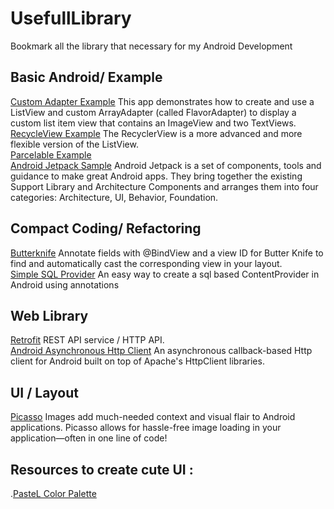 # UsefullLibrary
Bookmark all the library that necessary for my Android Development

## Basic Android/ Example
[Custom Adapter Example](https://github.com/udacity/ud839_CustomAdapter_Example) This app demonstrates how to create and use a ListView and custom ArrayAdapter (called FlavorAdapter) to display a custom list item view that contains an ImageView and two TextViews.
</br>[RecycleView Example](https://github.com/googlesamples/android-RecyclerView/) The RecyclerView is a more advanced and more flexible version of the ListView.
</br>[Parcelable Example](https://github.com/vector2016/udacity_projects/blob/master/app/src/main/java/demo/example/com/customarrayadapter/model/AndroidFlavor.java)
</br>[Android Jetpack Sample](https://github.com/googlesamples/android-sunflower) Android Jetpack is a set of components, tools and guidance to make great Android apps. They bring together the existing Support Library and Architecture Components and arranges them into four categories: Architecture, UI, Behavior, Foundation.

## Compact Coding/ Refactoring
[Butterknife](https://github.com/JakeWharton/butterknife) Annotate fields with @BindView and a view ID for Butter Knife to find and automatically cast the corresponding view in your layout.
</br>[Simple SQL Provider](https://github.com/ckurtm/simple-sql-provider) An easy way to create a sql based ContentProvider in Android using annotations

## Web Library
[Retrofit](https://github.com/square/retrofit) REST API service / HTTP API.
</br>[Android Asynchronous Http Client](http://loopj.com/android-async-http/) An asynchronous callback-based Http client for Android built on top of Apache's HttpClient libraries.
  
 ## UI / Layout
 [Picasso](http://square.github.io/picasso/) Images add much-needed context and visual flair to Android applications. Picasso allows for hassle-free image loading in your application—often in one line of code!
 
 ## Resources to create cute UI :
 .[PasteL Color Palette](https://colorhunt.co/palettes/pastel)
